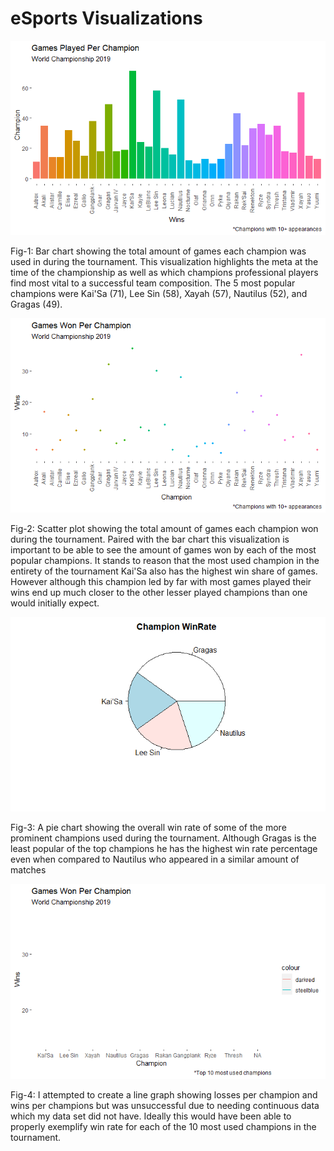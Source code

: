 # eSports Visualizations

![JFrameSS](https://raw.githubusercontent.com/AndhyGomez/eSports_Visualizations/main/images/bar.png?token=ALHFA6NOCQCN6K4MQFKGBS2776WEM)

Fig-1: Bar chart showing the total amount of games each champion was used in during the tournament. This visualization highlights the meta at the time of the championship as well as which champions professional players find most vital to a successful team composition. The 5 most popular champions were Kai'Sa (71), Lee Sin (58), Xayah (57), Nautilus (52), and Gragas (49).


![JFrameSS](https://raw.githubusercontent.com/AndhyGomez/eSports_Visualizations/main/images/scatter.png?token=ALHFA6PB5Z44HXDXGSE3QDS776WFM)

Fig-2: Scatter plot showing the total amount of games each champion won during the tournament. Paired with the bar chart this visualization is important to be able to see the amount of games won by each of the most popular champions. It stands to reason that the most used champion in the entirety of the tournament Kai'Sa also has the highest win share of games. However although this champion led by far with most games played their wins end up much closer to the other lesser played champions than one would initially expect.


![JFrameSS](https://raw.githubusercontent.com/AndhyGomez/eSports_Visualizations/main/images/pie.png?token=ALHFA6LFEDFWCKID4237XF2776WGG)

Fig-3: A pie chart showing the overall win rate of some of the more prominent champions used during the tournament. Although Gragas is the least popular of the top champions he has the highest win rate percentage even when compared to Nautilus who appeared in a similar amount of matches


![JFrameSS](https://raw.githubusercontent.com/AndhyGomez/eSports_Visualizations/main/images/lineoof.png?token=ALHFA6J7FNP66OMPTRB257S776WG4)

Fig-4: I attempted to create a line graph showing losses per champion and wins per champions but was unsuccessful due to needing continuous data which my data set did not have. Ideally this would have been able to properly exemplify win rate for each of the 10 most used champions in the tournament.
